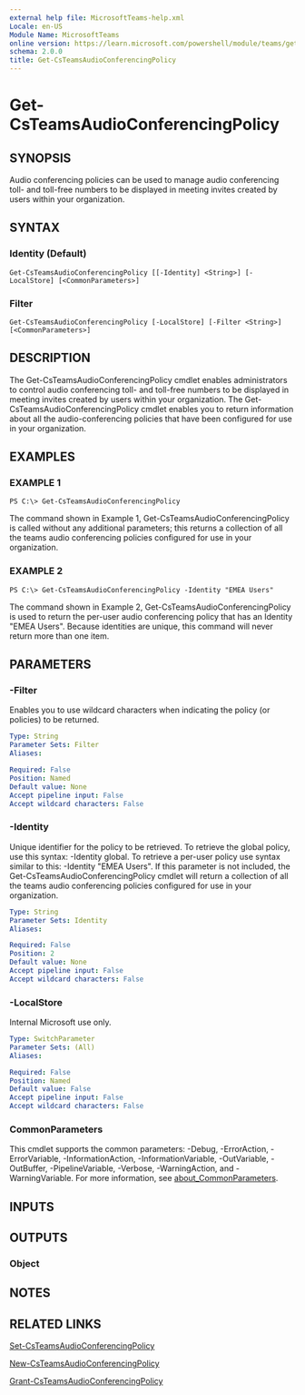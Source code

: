 ```yaml
---
external help file: MicrosoftTeams-help.xml
Locale: en-US
Module Name: MicrosoftTeams
online version: https://learn.microsoft.com/powershell/module/teams/get-csteamsaudioconferencingpolicy
schema: 2.0.0
title: Get-CsTeamsAudioConferencingPolicy
---
```


# Get-CsTeamsAudioConferencingPolicy

## SYNOPSIS

Audio conferencing policies can be used to manage audio conferencing toll- and toll-free numbers to be displayed in meeting invites created by users within your organization.

## SYNTAX

### Identity (Default)
```
Get-CsTeamsAudioConferencingPolicy [[-Identity] <String>] [-LocalStore] [<CommonParameters>]
```

### Filter
```
Get-CsTeamsAudioConferencingPolicy [-LocalStore] [-Filter <String>] [<CommonParameters>]
```

## DESCRIPTION
The Get-CsTeamsAudioConferencingPolicy cmdlet enables administrators to control audio conferencing toll- and toll-free numbers to be displayed in meeting invites created by users within your organization. The Get-CsTeamsAudioConferencingPolicy cmdlet enables you to return information about all the audio-conferencing policies that have been configured for use in your organization.

## EXAMPLES

### EXAMPLE 1
```
PS C:\> Get-CsTeamsAudioConferencingPolicy
```

The command shown in Example 1, Get-CsTeamsAudioConferencingPolicy is called without any additional parameters; this returns a collection of all the teams audio conferencing policies configured for use in your organization.

### EXAMPLE 2
```
PS C:\> Get-CsTeamsAudioConferencingPolicy -Identity "EMEA Users"
```

The command shown in Example 2, Get-CsTeamsAudioConferencingPolicy is used to return the per-user audio conferencing policy that has an Identity "EMEA Users". Because identities are unique, this command will never return more than one item.

## PARAMETERS

### -Filter
Enables you to use wildcard characters when indicating the policy (or policies) to be returned.

```yaml
Type: String
Parameter Sets: Filter
Aliases:

Required: False
Position: Named
Default value: None
Accept pipeline input: False
Accept wildcard characters: False
```

### -Identity
Unique identifier for the policy to be retrieved. To retrieve the global policy, use this syntax: -Identity global. To retrieve a per-user policy use syntax similar to this: -Identity "EMEA Users".
If this parameter is not included, the Get-CsTeamsAudioConferencingPolicy cmdlet will return a collection of all the teams audio conferencing policies configured for use in your organization.

```yaml
Type: String
Parameter Sets: Identity
Aliases:

Required: False
Position: 2
Default value: None
Accept pipeline input: False
Accept wildcard characters: False
```

### -LocalStore
Internal Microsoft use only.

```yaml
Type: SwitchParameter
Parameter Sets: (All)
Aliases:

Required: False
Position: Named
Default value: False
Accept pipeline input: False
Accept wildcard characters: False
```

### CommonParameters
This cmdlet supports the common parameters: -Debug, -ErrorAction, -ErrorVariable, -InformationAction, -InformationVariable, -OutVariable, -OutBuffer, -PipelineVariable, -Verbose, -WarningAction, and -WarningVariable. For more information, see [about_CommonParameters](https://go.microsoft.com/fwlink/?LinkID=113216).

## INPUTS

## OUTPUTS

### Object
## NOTES

## RELATED LINKS

[Set-CsTeamsAudioConferencingPolicy](https://learn.microsoft.com/powershell/module/teams/set-csteamsaudioconferencingpolicy)

[New-CsTeamsAudioConferencingPolicy](https://learn.microsoft.com/powershell/module/teams/new-csteamsaudioconferencingpolicy)

[Grant-CsTeamsAudioConferencingPolicy](https://learn.microsoft.com/powershell/module/teams/grant-csteamsaudioconferencingpolicy)
